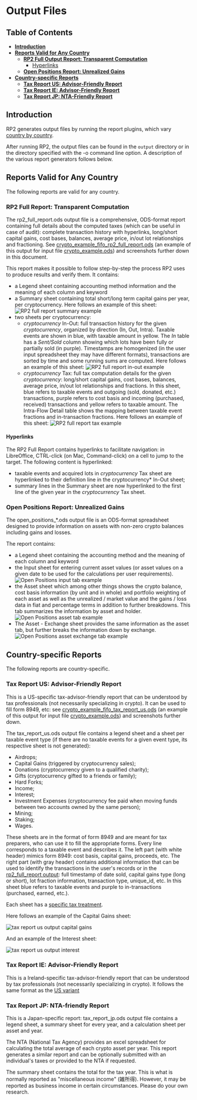 <!--- Copyright 2021 eprbell --->

<!--- Licensed under the Apache License, Version 2.0 (the "License"); --->
<!--- you may not use this file except in compliance with the License. --->
<!--- You may obtain a copy of the License at --->

<!---     http://www.apache.org/licenses/LICENSE-2.0 --->

<!--- Unless required by applicable law or agreed to in writing, software --->
<!--- distributed under the License is distributed on an "AS IS" BASIS, --->
<!--- WITHOUT WARRANTIES OR CONDITIONS OF ANY KIND, either express or implied. --->
<!--- See the License for the specific language governing permissions and --->
<!--- limitations under the License. --->

# Output Files

## Table of Contents
* **[Introduction](#introduction)**
* **[Reports Valid for Any Country](#reports-valid-for-any-country)**
  * **[RP2 Full Output Report: Transparent Computation](#rp2-full-report-transparent-computation)**
    * [Hyperlinks](#hyperlinks)
  * **[Open Positions Report: Unrealized Gains](#open-positions-report-unrealized-gains)**
* **[Country-specific Reports](#country-specific-reports)**
  * **[Tax Report US: Advisor-Friendly Report](#tax-report-us-advisor-friendly-report)**
  * **[Tax Report IE: Advisor-Friendly Report](#tax-report-ie-advisor-friendly-report)**
  * **[Tax Report JP: NTA-Friendly Report](#tax-report-jp-nta-friendly-report)**

## Introduction
RP2 generates output files by running the report plugins, which vary [country by country](https://github.com/eprbell/rp2/blob/main/docs/supported_countries.md).

After running RP2, the output files can be found in the `output` directory or in the directory specified with the -o command line option. A description of the various report generators follows below.

## Reports Valid for Any Country

The following reports are valid for any country.

### RP2 Full Report: Transparent Computation
The rp2_full_report.ods output file is a comprehensive, ODS-format report containing full details about the computed taxes (which can be useful in case of audit): complete transaction history with hyperlinks, long/short capital gains, cost bases, balances, average price, in/out lot relationships and fractioning. See [crypto_example_fifo_rp2_full_report.ods](../input/golden/us/crypto_example_fifo_rp2_full_report.ods) (an example of this output for input file [crypto_example.ods](../input/crypto_example.ods)) and screenshots further down in this document.

This report makes it possible to follow step-by-step the process RP2 uses to produce results and verify them. It contains:
* a Legend sheet containing accounting method information and the meaning of each column and keyword
* a Summary sheet containing total short/long term capital gains per year, per cryptocurrency. Here follows an example of this sheet: ![RP2 full report summary example](images/rp2_full_report_output_summary.png)
* two sheets per cryptocurrency:
  * *cryptocurrency* In-Out: full transaction history for the given *cryptocurrency*, organized by direction (In, Out, Intra). Taxable events are shown in blue, with taxable amount in yellow. The *In* table has a *Sent/Sold* column showing which lots have been fully or partially sold (in purple). Timestamps are homogenized (in the user input spreadsheet they may have different formats), transactions are sorted by time and some running sums are computed. Here follows an example of this sheet: ![RP2 full report in-out example](images/rp2_full_report_output_in_out.png)
  * *cryptocurrency* Tax: full tax computation details for the given *cryptocurrency*: long/short capital gains, cost bases, balances, average price, in/out lot relationships and fractions. In this sheet, blue refers to taxable events and outgoing (sold, donated, etc.) transactions, purple refers to cost basis and incoming (purchased, received) transactions and yellow refers to taxable amount. The Intra-Flow Detail table shows the mapping between taxable event fractions and in-transaction fractions. Here follows an example of this sheet: ![RP2 full report tax example](images/rp2_full_report_output_tax.png)

#### Hyperlinks
The RP2 Full Report contains hyperlinks to facilitate navigation: in LibreOffice, CTRL-click (on Mac, Command-click) on a cell to jump to the target. The following content is hyperlinked:
  * taxable events and acquired lots in *cryptocurrency* Tax sheet are hyperlinked to their definition line in the cryptocurrency* In-Out sheet;
  * summary lines in the Summary sheet are now hyperlinked to the first line of the given year in the *cryptocurrency* Tax sheet.

### Open Positions Report: Unrealized Gains
The open_positions_\*.ods output file is an ODS-format spreadsheet designed to provide information on assets with non-zero crypto balances including gains and losses.

The report contains:
* a Legend sheet containing the accounting method and the meaning of each column and keyword
* the Input sheet for entering current asset values (or asset values on a given date to be used for the calculations per user requirements). ![Open Positions input tab example](images/open_positions_input.png)
* the Asset sheet which among other things shows the crypto balance, cost basis information (by unit and in whole) and portfolio weighting of each asset as well as the unrealized / market value and the gains / loss data in fiat and percentage terms in addition to further breakdowns. This tab summarizes the information by asset and holder. ![Open Positions asset tab example](images/open_positions_asset.png)
* The Asset - Exchange sheet provides the same information as the asset tab, but further breaks the information down by exchange. ![Open Positions asset exchange tab example](images/open_positions_asset_exchange.png)

## Country-specific Reports

The following reports are country-specific.

### Tax Report US: Advisor-Friendly Report
This is a US-specific tax-advisor-friendly report that can be understood by tax professionals (not necessarily specializing in crypto). It can be used to fill form 8949, etc: see [crypto_example_fifo_tax_report_us.ods](../input/golden/us/crypto_example_fifo_tax_report_us.ods) (an example of this output for input file [crypto_example.ods](../input/crypto_example.ods)) and screenshots further down.

The tax_report_us.ods output file contains a legend sheet and a sheet per taxable event type (if there are no taxable events for a given event type, its respective sheet is not generated):
* Airdrops;
* Capital Gains (triggered by cryptocurrency sales);
* Donations (cryptocurrency given to a qualified charity);
* Gifts (cryptocurrency gifted to a friends or family);
* Hard Forks;
* Income;
* Interest;
* Investment Expenses (cryptocurrency fee paid when moving funds between two accounts owned by the same person);
* Mining;
* Staking;
* Wages.

These sheets are in the format of form 8949 and are meant for tax preparers, who can use it to fill the appropriate forms. Every line corresponds to a taxable event and describes it. The left part (with white header) mimics form 8949: cost basis, capital gains, proceeds, etc. The right part (with gray header) contains additional information that can be used to identify the transactions in the user's records or in the [rp2_full_report output](#transparent-computation-rp2-full-report-output): full timestamp of date sold, capital gains type (long or short), lot fraction information, transaction type, unique_id, etc. In this sheet blue refers to taxable events and purple to in-transactions (purchased, earned, etc.).

Each sheet has a [specific tax treatment](https://github.com/eprbell/rp2/blob/main/docs/user_faq.md#which-crypto-tax-forms-to-file).

Here follows an example of the Capital Gains sheet:

![tax report us output capital gains](images/tax_report_us_output_capital_gains.png)

And an example of the Interest sheet:

![tax report us output interest](images/tax_report_us_output_interest.png)

### Tax Report IE: Advisor-Friendly Report
This is a Ireland-specific tax-advisor-friendly report that can be understood by tax professionals (not necessarily specializing in crypto). It follows the same format as the [US variant](#advisor-friendly-report-tax-report-us-output)

### Tax Report JP: NTA-friendly Report
This is a Japan-specific report: tax_report_jp.ods output file contains a legend sheet, a summary sheet for every year, and a calculation sheet per asset and year.

The NTA (National Tax Agency) provides an excel spreadsheet for calculating the total average of each crypto asset per year. This report generates a similar report and can be optionally submitted with an individual's taxes or provided to the NTA if requested.

The summary sheet contains the total for the tax year. This is what is normally reported as "miscellaneous income" (雑所得). However, it may be reported as business income in certain circumstances. Please do your own research.